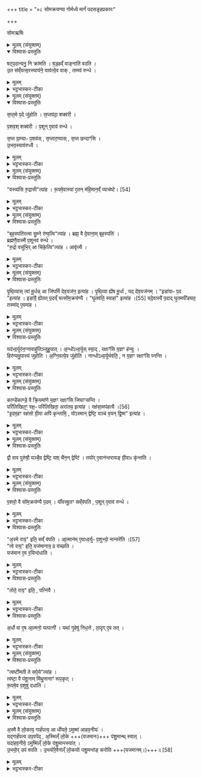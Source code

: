 +++
title = "०८ सोमक्रयण्या गोर्मध्ये मार्गं पदसङ्रहप्रकारः"

+++

सोमऋषिः  

<details><summary>मूलम् (संयुक्तम्)</summary>

षट्प॒दान्यनु॒ नि क्रा॑मति षड॒हव्ँवाङ्नाति॑ वदत्यु॒त स॑व्ँवत्स॒रस्याय॑ने॒ याव॑त्ये॒व वाक्तामव॑ रुन्द्धे
</details>

<details open><summary>विश्वास-प्रस्तुतिः</summary>

षट्प॒दान्यनु॒ नि क्रा॑मति ।
ष॒ड॒हव्ँ वाङ्नाति॑ वदति ।  
उ॒त स॑व्ँवत्स॒रस्याय॑ने॒ याव॑त्ये॒व वाक् , तामव॑ रुन्धे ।
</details>

<details><summary>मूलम्</summary>

षट्प॒दान्यनु॒ नि क्रा॑मति ।
ष॒ड॒हव्ँ वाङ्नाति॑ वदति ।  
उ॒त स॑व्ँवत्स॒रस्याय॑ने॒ याव॑त्ये॒व वाक् , तामव॑ रुन्धे ।
</details>

<details><summary>भट्टभास्कर-टीका</summary>

1षट्पदान्यनु नि क्रामतीति विधिः ॥ सोमक्रयणी गच्छन्तीमनुनिक्रामति अनुक्रमेण गच्छति 'वस्व्यसि' इत्यादिभिष्षड्भिर्मन्त्रैः । यस्मादेवं तस्मात् षडहं प्रष्ठ्यं वाङ्नातिवदति स्तुतशस्त्रव्यतिरेकेण न प्रवर्तते; अपि च संवत्सरस्यायने सांवत्सरिके यस्मात् एकहायनीवाग्रूपां षट्पदानि यजमानो न विसृजति तस्मात्षडहं वाङ्न विसृज्यते इति । तस्मात् षट्पदानुगमनेन यावत्येव वाक्तां सर्वामवरुन्धे ॥
</details>

<details><summary>मूलम् (संयुक्तम्)</summary>

सप्त॒मे प॒दे जु॑होति स॒प्तप॑दा॒ शक्व॑री प॒शव॒श्शक्व॑री प॒शूने॒वाव॑ रुन्द्धे स॒प्त ग्रा॒म्याᳶ प॒शव॑स्स॒प्तार॒ण्यास्स॒प्त छन्दाꣳ॑स्यु॒भय॒स्याव॑रुद्ध्यै॒
</details>

<details open><summary>विश्वास-प्रस्तुतिः</summary>

स॒प्त॒मे प॒दे जु॑होति ।
स॒प्तप॑दा॒ शक्व॑री ।  

प॒शव॒श् शक्व॑री ।
प॒शून् ए॒वाव॑ रुन्धे ।  

स॒प्त ग्रा॒म्याᳶ प॒शव॑स् , स॒प्तार॒ण्यास् , स॒प्त छन्दाꣳ॑सि ।  
उ॒भय॒स्याव॑रुध्यै ।
</details>

<details><summary>मूलम्</summary>

स॒प्त॒मे प॒दे जु॑होति ।
स॒प्तप॑दा॒ शक्व॑री ।  

प॒शव॒श् शक्व॑री ।
प॒शून् ए॒वाव॑ रुन्धे ।  

स॒प्त ग्रा॒म्याᳶ प॒शव॑स् , स॒प्तार॒ण्यास् , स॒प्त छन्दाꣳ॑सि ।  
उ॒भय॒स्याव॑रुध्यै ।
</details>

<details><summary>भट्टभास्कर-टीका</summary>

2सप्तमे पदे जुहोतीति विधिः ॥ सप्तसंख्यान्वयेन पशुसाधनभूतसप्तपदशक्वरीलाभात् पशूनवरुन्धे । सप्त पादा अस्या इति बहुव्रीहौ 'संख्यासुपूर्वस्य' इति लोपे 'टाबृचि' इति टापि 'पादः पत्' इति पद्भावः । सप्तसंख्याकानां ग्राम्याणामारण्यानां च पशूनां छन्दसां च गायत्र्यादिजगत्यन्तानां प्रधानानां लाभाय भवति । गवादयो ग्राम्याः । 'ग्रामाद्यखञौ' इति यः । कष्णादय आरण्याः । उभयस्येति । ग्राम्यारण्यानेकीकृत्य । छन्दोभिरुभयं भवति पशूनां छन्दसां चावरुद्ध्यै इति । उभाववयवावस्य 'उभादुदात्तो नित्यम्' इत्ययजाद्युदात्तः, 'तादौ च' इति गतेः प्रकृतिस्वरत्वम् ॥
</details>

<details><summary>मूलम् (संयुक्तम्)</summary>

वस्व्य॑सि रु॒द्रासीत्या॑ह रू॒पमे॒वास्या॑ ए॒तन्म॑हि॒मान॑म् [54]  
व्याच॑ष्टे॒
</details>

<details open><summary>विश्वास-प्रस्तुतिः</summary>

"वस्व्य॑सि रु॒द्रासी"त्या॑ह ।
रू॒पमे॒वास्या॑ ए॒तन् म॑हि॒मान॒व्ँ व्याच॑ष्टे। [54]  
</details>

<details><summary>मूलम्</summary>

"वस्व्य॑सि रु॒द्रासी"त्या॑ह ।
रू॒पमे॒वास्या॑ ए॒तन् म॑हि॒मान॒व्ँ व्याच॑ष्टे। [54]  
</details>

<details><summary>भट्टभास्कर-टीका</summary>

3इदानीं निष्क्रमणमन्त्रप्रभृति व्याचष्टे - वस्व्यसीत्यादि ॥ वस्वादिमतो यज्ञस्य साधनभावलक्षणमस्य महिमानमेतन्मन्त्रस्वरूपमेव व्याचष्टे । न किंचिद्व्याख्येयम् ॥
</details>

<details><summary>मूलम् (संयुक्तम्)</summary>

बृह॒स्पति॑स्त्वा सु॒म्ने र॑ण्व॒त्वित्या॑ह॒ ब्रह्म॒ वै दे॒वाना॒म्बृह॒स्पति॒र्ब्रह्म॑णै॒वास्मै॑ प॒शूनव॑ रुन्द्धे रु॒द्रो वसु॑भि॒रा चि॑के॒त्वित्या॒हावृ॑त्त्यै
</details>

<details open><summary>विश्वास-प्रस्तुतिः</summary>

"बृह॒स्पति॑स्त्वा सु॒म्ने र॑ण्व॒त्वि"त्या॑ह ।
ब्रह्म॒ वै दे॒वाना॒म् बृह॒स्पतिः॑ ।  
ब्रह्म॑णै॒वास्मै॑ प॒शूनव॑ रुन्धे ।  
"रु॒द्रो वसु॑भि॒र् आ चि॑के॒त्वि"त्या॑ह । आवृ॑त्त्यै ।
</details>

<details><summary>मूलम्</summary>

"बृह॒स्पति॑स्त्वा सु॒म्ने र॑ण्व॒त्वि"त्या॑ह ।
ब्रह्म॒ वै दे॒वाना॒म् बृह॒स्पतिः॑ ।  
ब्रह्म॑णै॒वास्मै॑ प॒शूनव॑ रुन्धे ।  
"रु॒द्रो वसु॑भि॒र् आ चि॑के॒त्वि"त्या॑ह । आवृ॑त्त्यै ।
</details>

<details><summary>भट्टभास्कर-टीका</summary>

4'बृहस्पतिस्त्वा' इति सप्तपदाभिग्रहागमन्त्रं व्याचष्टे ॥ बृहस्पतिशब्दो वनस्पत्यादिः, पारस्करादिश्च । ब्रह्मणैवास्मै यजमानाय पशूनवरुन्धे । अस्मा इत्यन्वादेशेऽशनुदात्तः । आवृत्त्या इति । आवृत्तिरविनाशः । पराचीयागान्मावर्ततामित्येतदर्थं रुद्रो वसुभिस्सह क्रियमाणं सप्तमं पदमाचिकेतु अनुजानातु यः पशूनां पतिरिति मन्त्रोणाशास्यते, तेन तदनुज्ञालाभादावर्तते अविनाशा वर्तते । अन्यथा रुद्रोभिमन्येत तत् पराच्येव गच्छेदिति । 'तादौ च' इति गतेः प्रकृतिस्वरत्वम् ॥
</details>

<details><summary>मूलम् (संयुक्तम्)</summary>

पृथि॒व्यास्त्वा॑ मू॒र्धन्ना जि॑घर्मि देव॒यज॑न॒ इत्या॑ह पृथि॒व्या ह्ये॑ष मू॒र्धा यद्दे॑व॒यज॑न॒मिडा॑याᳶ प॒द इत्या॒हेडा॑यै॒ ह्ये॑तत्प॒दय्ँयत्सो॑म॒क्रय॑ण्यै घृ॒तव॑ति॒ स्वाहा॑ [55]  
इत्या॑ह॒ यदे॒वास्यै॑ प॒दाद्घृ॒तमपी॑ड्यत॒ तस्मा॑दे॒वमा॑ह॒
</details>

<details open><summary>विश्वास-प्रस्तुतिः</summary>

पृ॒थि॒व्यास् त्वा॑ मू॒र्धन्न् आ जि॑घर्मि देव॒यज॑न॒ इत्या॑ह ।
पृ॒थि॒व्या ह्ये॑ष मू॒र्धा , यद् दे॑व॒यज॑नम् ।
"इडा॑याᳶ प॒द "इत्या॑ह ।
इडा॑यै॒ ह्ये॑तत् प॒दय्ँ यत्सो॑म॒क्रय॑ण्यै ।
"घृ॒तव॑ति॒ स्वाहा॑" इत्या॑ह ।[55]
यदे॒वास्यै॑ प॒दाद् घृ॒तमपी॑ड्यत॒ तस्मा॑द् ए॒वमा॑ह ।
</details>

<details><summary>मूलम्</summary>

पृ॒थि॒व्यास् त्वा॑ मू॒र्धन्न् आ जि॑घर्मि देव॒यज॑न॒ इत्या॑ह ।
पृ॒थि॒व्या ह्ये॑ष मू॒र्धा , यद् दे॑व॒यज॑नम् ।
"इडा॑याᳶ प॒द "इत्या॑ह ।
इडा॑यै॒ ह्ये॑तत् प॒दय्ँ यत्सो॑म॒क्रय॑ण्यै ।
"घृ॒तव॑ति॒ स्वाहा॑" इत्या॑ह ।[55]
यदे॒वास्यै॑ प॒दाद् घृ॒तमपी॑ड्यत॒ तस्मा॑द् ए॒वमा॑ह ।
</details>

<details><summary>भट्टभास्कर-टीका</summary>

5अथ 'पृथिव्यास्त्वा' इति पदे जुहोति, तद्व्याचष्टेपृथिव्या ह्येष इति ॥ यद्देवयजनं यत्र देवा इज्यन्ते एष हि पृथिव्या मूर्धा शिरस्थानीयं स्थानं प्रधानभूतमिति पृथिव्या मूर्धस्थानीयदेवतायजनरूपोण सप्तमं पदं स्तूयते । यद्वा - पृथिव्या ह्येष मुर्धा मूर्धस्थानीयं सप्तमं पदम् । कोस्य विशेष इत्याह - यद्देवयजनमिति । 'उदात्तयणः' इति पृथिव्या विभक्तेरुदात्तत्वम् । इडायै ह्येतदिति । इडा सोमक्रयागी । 'पशवो वा इडा' इति तस्मादेतदिडायाः पदं यत्सोमक्रयण्याः पदम् । षष्ठ्यर्थे चतुर्थी । यदेवास्या इति । सा यत्रयत्र न्यक्रामत् ततो घृतमपीड्यतेति । यस्मादस्याः पदाहतमपीड्यत तस्मादेवमाह 'इडायाः पदे घृतवति' इति ॥
</details>

<details><summary>मूलम् (संयुक्तम्)</summary>

यद॑ध्व॒र्युर॑न॒ग्नावाहु॑तिञ्जुहु॒याद॒न्धो॑ऽध्व॒र्युस्स्या॒द्रक्षाꣳ॑सि य॒ज्ञꣳ ह॑न्यु॒र्हिर॑ण्यमु॒पास्य॑ जुहोत्यग्नि॒वत्ये॒व जु॑होति॒ नान्धो॑ऽध्व॒र्युर्भव॑ति॒ न य॒ज्ञꣳ रक्षाꣳ॑सि घ्नन्ति॒
</details>

<details open><summary>विश्वास-प्रस्तुतिः</summary>

यद॑ध्व॒र्युर॑न॒ग्नावाहु॑तिञ्जुहु॒यात् ।
अ॒न्धो॑ऽध्व॒र्युस् स्या॒द् , रक्षाꣳ॑सि य॒ज्ञꣳ ह॑न्युः ।  
हिर॑ण्यमु॒पास्य॑ जुहोति । अ॒ग्नि॒वत्ये॒व जु॑होति ।
नान्धो॑ऽध्व॒र्युर्भव॑ति॒ ,
न य॒ज्ञꣳ रक्षाꣳ॑सि घ्नन्ति ।
</details>

<details><summary>मूलम्</summary>

यद॑ध्व॒र्युर॑न॒ग्नावाहु॑तिञ्जुहु॒यात् ।
अ॒न्धो॑ऽध्व॒र्युस् स्या॒द् , रक्षाꣳ॑सि य॒ज्ञꣳ ह॑न्युः ।  
हिर॑ण्यमु॒पास्य॑ जुहोति । अ॒ग्नि॒वत्ये॒व जु॑होति ।
नान्धो॑ऽध्व॒र्युर्भव॑ति॒ ,
न य॒ज्ञꣳ रक्षाꣳ॑सि घ्नन्ति ।
</details>

<details><summary>भट्टभास्कर-टीका</summary>

6'हिरण्यमुपास्य जुहोति' इति विधास्यन् आह - यदध्वर्युरित्यादि ॥ अनग्नौ अग्निरहिते देशे । 'नञ्सुभ्याम्' इत्युत्तरपदान्तोदात्तत्वम् । आहुतिशब्दे 'तादौ च' इति गतेः प्रकृतिस्वरत्वम् । अध्वर्योरान्ध्ये सति निर्वाधानि रक्षांसि यज्ञं हन्युः, तस्माद्धिरण्यमुपास्योपधाय जुहोतीति विधिः । एवं सति अग्निवत्येव पदे जुहोति । ततश्चोक्तदोषद्वयाप्रसंगः ॥
</details>

<details><summary>मूलम् (संयुक्तम्)</summary>

काण्डे॑काण्डे॒ वै क्रि॒यमा॑णे य॒ज्ञꣳ रक्षाꣳ॑सि जिघाꣳसन्ति॒ परि॑लिखित॒ꣳ॒ रक्ष॒ᳶ परि॑लिखिता॒ अरा॑तय॒ इत्या॑ह॒ रक्ष॑सा॒मप॑हत्यै [56]  
इ॒दम॒हꣳ रक्ष॑सो ग्री॒वा अपि॑ कृन्तामि॒ यो॑ऽस्मान्द्वेष्टि॒ यञ्च॑ व॒यन्द्वि॒ष्म इत्या॑ह॒
</details>

<details open><summary>विश्वास-प्रस्तुतिः</summary>

काण्डे॑काण्डे॒ वै क्रि॒यमा॑णे य॒ज्ञꣳ रक्षाꣳ॑सि जिघाꣳसन्ति ।  
परि॑लिखित॒ꣳ॒ रक्ष॒ᳶ परि॑लिखिता॒ अरा॑तय॒ इत्या॑ह ।
रक्ष॑सा॒मप॑हत्यै ।[56]  
"इ॒दम॒हꣳ रक्ष॑सो ग्री॒वा अपि॑ कृन्तामि॒ , यो॑ऽस्मान् द्वेष्टि॒ यञ्च॑ व॒यन् द्वि॒ष्म" इत्या॑ह ।
</details>

<details><summary>मूलम्</summary>

काण्डे॑काण्डे॒ वै क्रि॒यमा॑णे य॒ज्ञꣳ रक्षाꣳ॑सि जिघाꣳसन्ति ।  
परि॑लिखित॒ꣳ॒ रक्ष॒ᳶ परि॑लिखिता॒ अरा॑तय॒ इत्या॑ह ।
रक्ष॑सा॒मप॑हत्यै ।[56]  
"इ॒दम॒हꣳ रक्ष॑सो ग्री॒वा अपि॑ कृन्तामि॒ , यो॑ऽस्मान् द्वेष्टि॒ यञ्च॑ व॒यन् द्वि॒ष्म" इत्या॑ह ।
</details>

<details><summary>भट्टभास्कर-टीका</summary>

7काण्डेकाण्ड इति ॥ व्याख्यातम् ।
-  तदभिप्रायमाह - काण्डेकाण्डे इति ॥ काण्डं पर्व अवयव इति पर्यायाः । सर्वस्मिन् यज्ञावयवे क्रियमाणे आरभ्यमाणे यज्ञं रक्षांसि हन्तुमिच्छन्ति ।   

पदपरिलेखनेन रक्षःप्रभृतेः परितो नाशितत्वात् एतद्वचनं रक्षसामपहत्यै भवति । पूर्ववद्गतेः प्रकृतिस्वरत्वम् ॥
</details>

<details><summary>मूलम् (संयुक्तम्)</summary>

द्वौ वाव पुरु॑षौ॒ यञ्चै॒व द्वेष्टि॒ यश्चै॑न॒न्द्वेष्टि॒ तयो॑रे॒वान॑न्तरायङ्ग्री॒वाᳵ कृ॑न्तति
</details>

<details open><summary>विश्वास-प्रस्तुतिः</summary>

द्वौ वाव पुरु॑षौ॒ यञ्चै॒व द्वेष्टि॒ यश् चै॑न॒न् द्वेष्टि॑ ।
तयो॑र् ए॒वान॑न्तरायङ् ग्री॒वाᳵ कृ॑न्तति ।
</details>

<details><summary>मूलम्</summary>

द्वौ वाव पुरु॑षौ॒ यञ्चै॒व द्वेष्टि॒ यश् चै॑न॒न् द्वेष्टि॑ ।
तयो॑र् ए॒वान॑न्तरायङ् ग्री॒वाᳵ कृ॑न्तति ।
</details>

<details><summary>भट्टभास्कर-टीका</summary>

8द्वौ वावेति ॥ द्वावेतौ पुरुषौ यं च यजमानो द्वेष्टि, यश्चैनं यजमानं द्वेष्टि; एवं यजमानसंबन्धिनौ द्वेष्यद्वेष्टारौ यस्मिन्नित्यात्मसंबन्धितया अध्वर्युराहेति मन्त्राभिप्रायतया ब्राह्मणमाह । अत्रात्मनो द्वेष्टा प्रथमं मन्त्रे निर्दिष्टः, ब्राह्मणे तु द्वेष्यः । तत्र मृग्यो हेतुः । तयोरिति । तयोः द्वेष्यद्वेष्ट्रोः एतेन मन्त्रेणास्येति प्रत्येकविवक्षया एकवचनं प्रयुक्तमिति दर्शयति अस्य द्वेष्टुः द्वेष्यस्य चेति । अनन्तरायमिति । अव्यधानेन द्वयोरपि ग्रीवाः कृन्तति, अप्रत्यूहं वा । एतेन च 'अपि कृन्तामि' इत्यपिशब्दस्यार्थो दर्शित. । अनेन हि कर्तनविषयः कामचार उच्यते । तृतीयार्थे द्वितीया, अव्ययपूर्वपदप्रकृतिस्वरत्वम् । बहुव्रीहौ वा व्यत्ययेन 'नञ्सुभ्याम्' इति न प्रवर्तते । ग्रीवाशब्दो धमनिवचनः; तासां बहुत्वात् बहुवचनम् । यथा 'ग्रीवाभ्यस्ते' इति । कृन्तति छिनत्ति । कृती छेदने, 'शे मुचादीनाम्' इति नुम् ॥
</details>

<details><summary>मूलम् (संयुक्तम्)</summary>

प॒शवो॒ वै सो॑म॒क्रय॑ण्यै प॒दय्ँ या॑वत्त्मू॒तꣳ सव्ँव॑पति प॒शूने॒वाव॑ रुन्द्धे॒ऽस्मे राय॒ इति॒ सव्ँव॑पत्या॒त्मान॑मे॒वाध्व॒र्युः [57]  
प॒शुभ्यो॒ नान्तरे॑ति॒ त्वे राय॒ इति॒ यज॑मानाय॒ प्र य॑च्छति॒ यज॑मान ए॒व र॒यिन्द॑धाति॒ तोते॒ राय॒ इति॒ पत्नि॑या अ॒र्धो वा ए॒ष आ॒त्मनो॒ यत्पत्नी॒ यथा॑ गृ॒हेषु॑ निध॒त्ते ता॒दृगे॒व तत्
</details>

<details open><summary>विश्वास-प्रस्तुतिः</summary>

प॒शवो॒ वै सो॑म॒क्रय॑ण्यै प॒दम् ।
याँ॑वत्त्मू॒तꣳ सव्ँव॑पति ,
प॒शून् ए॒वाव॑ रुन्धे ।  
</details>

<details><summary>मूलम्</summary>

प॒शवो॒ वै सो॑म॒क्रय॑ण्यै प॒दम् ।
याँ॑वत्त्मू॒तꣳ सव्ँव॑पति ,
प॒शून् ए॒वाव॑ रुन्धे ।  
</details>

<details><summary>भट्टभास्कर-टीका</summary>

9पशवो वा इति ॥ यागद्वारेण पशुहेतुत्वात्, सप्तत्वस्य वा शाक्वरस्य शाक्वरपशुसाधनत्वात् । यावत्त्मूतं संवपतीति विधिः । यावत्प्रदेशः स्मृतः आज्येन सिक्तः तावत्संवपति गृहीत्वा मृत् धरण्यां क्षिपति, पशूनवरुन्धे । मव बन्धने, निष्ठायां 'ज्वरत्वर' इत्यादिना ऊठादेशः, जस्त्वाभावश्छान्दसः, अनुनासिकाभावश्च ।
</details>

<details open><summary>विश्वास-प्रस्तुतिः</summary>

"अ॒स्मे राय॒" इति॒ सव्ँ व॑पति ।
आ॒त्मान॑म् ए॒वाध्व॒र्युᳶ प॒शुभ्यो॒ नान्तरे॑ति ।[57]  
"त्वे राय॒" इति॒ यज॑मानाय॒ प्र य॑च्छति ।  
यज॑मान ए॒व र॒यिन्द॑धाति ।
</details>

<details><summary>मूलम्</summary>

"अ॒स्मे राय॒" इति॒ सव्ँ व॑पति ।
आ॒त्मान॑म् ए॒वाध्व॒र्युᳶ प॒शुभ्यो॒ नान्तरे॑ति ।[57]  
"त्वे राय॒" इति॒ यज॑मानाय॒ प्र य॑च्छति ।  
यज॑मान ए॒व र॒यिन्द॑धाति ।
</details>

<details><summary>भट्टभास्कर-टीका</summary>

अस्मे राय इति संवपतीति मन्त्रविधिस्स्तुत्यर्थः । आत्मानमेवेति । नान्तरेति न व्यवदधाति आत्मानमेव पशुमन्तं करोति । तस्मादस्मे रायः पशुलक्षणानि धनानि सन्त्वित्यात्मार्थमेवाऽध्वर्युः प्रार्थयते; न यजमानार्थं, तस्य 'त्वे रायः' इति प्रार्थयिष्यमाणत्वात् । त्वे राय इत्यादिविधिः । यजमान एव रयिं पशुलक्षणं दधाति स्थापयति ।
</details>

<details open><summary>विश्वास-प्रस्तुतिः</summary>

"तोते॒ राय॒" इति॒ , पत्नि॑यै ।  
</details>

<details><summary>मूलम्</summary>

"तोते॒ राय॒" इति॒ , पत्नि॑यै ।  
</details>

<details><summary>भट्टभास्कर-टीका</summary>

तोते राय इति पत्निया इति विधिः । प्रयच्छतीत्येव । त्वया ऊतं तोतमिति गृहमुच्यते । तत्र रायो धनानि सन्त्विति पत्न्यै प्रयच्छति । तत्सा गृहेषु निदधाति ।
</details>

<details open><summary>विश्वास-प्रस्तुतिः</summary>

अ॒र्धो वा ए॒ष आ॒त्मनो॒ यत्पत्नी॑ ।
यथा॑ गृ॒हेषु॑ निध॒त्ते , ता॒दृग् ए॒व तत् ।
</details>

<details><summary>मूलम्</summary>

अ॒र्धो वा ए॒ष आ॒त्मनो॒ यत्पत्नी॑ ।
यथा॑ गृ॒हेषु॑ निध॒त्ते , ता॒दृग् ए॒व तत् ।
</details>

<details><summary>भट्टभास्कर-टीका</summary>

अर्धो वा इति । आत्मन एवैकदेशः पत्री; नेदृशं विस्रंभपात्रमस्ति । तस्माद्यथा गृहेष्वात्मीयेषु निधत्ते भूमावप्रकाशं स्थापयति तादृगेव तत् पत्न्यै प्रत्तं धनम्, अविनाशि च भवति, काले चोपयुज्यते ॥
</details>

<details><summary>मूलम् (संयुक्तम्)</summary>

त्वष्टी॑मती ते सपे॒येत्या॑ह॒ त्वष्टा॒ वै प॑शू॒नाम्मि॑थु॒नानाꣳ॑ रूप॒कृद्रू॒पमे॒व प॒शुषु॑ दधात्य्
</details>

<details open><summary>विश्वास-प्रस्तुतिः</summary>

"त्वष्टी॑मती ते सपे॒ये"त्या॑ह ।  
त्वष्टा॒ वै प॑शू॒नाम् मि॑थु॒नानाꣳ॑ रूप॒कृत् ।  
रू॒पमे॒व प॒शुषु॑ दधाति ।
</details>

<details><summary>मूलम्</summary>

"त्वष्टी॑मती ते सपे॒ये"त्या॑ह ।  
त्वष्टा॒ वै प॑शू॒नाम् मि॑थु॒नानाꣳ॑ रूप॒कृत् ।  
रू॒पमे॒व प॒शुषु॑ दधाति ।
</details>

<details><summary>भट्टभास्कर-टीका</summary>

10'त्वष्टीमती' इत्यादिना पत्नी यजमानमीक्षते, तद्व्याचष्टे त्वष्टा वा इति ॥ त्वष्टुर्व्यापारः विविधप्रजारूपनिमार्णशक्तयः, तद्वत्यहं त्वया सपेय मिथुनीभवेयमिति यस्मादनेन मन्त्रेणाशास्ते त्वष्टा च पशूनां मिथुनानां रूपकृत् तस्मादनेन वचनेन पशुषु रूपं यथाऽनुरूपं दधाति पत्नी ॥
</details>

<details><summary>मूलम् (संयुक्तम्)</summary>

अ॒स्मै वै लो॒काय॒ गार्ह॑पत्य॒ आ धी॑यते॒ऽमुष्मा॑ आहव॒नीयो॒ यद्गार्ह॑पत्य उप॒वपे॑द॒स्मिल्ँ लो॒के प॑शु॒मान्त्स्या॒द्यदा॑हव॒नीये॒ऽमुष्मि॑ल्ँलो॒के प॑शु॒मान्त्स्या॑दु॒भयो॒रुप॑ वपत्यु॒भयो॑रे॒वैन॑ल्ँलो॒कयोः॑ पशु॒मन्त॑ङ्करोति ॥ [58]  
</details>

<details open><summary>विश्वास-प्रस्तुतिः</summary>

अ॒स्मै वै लो॒काय॒ गार्ह॑पत्य॒ आ धी॑यते॒ ऽमुष्मा॑ आहव॒नीयः॑ ।  
यद्गार्ह॑पत्य उप॒वपे॑द् , अ॒स्मिल्ँ  लो॒के +++(यजमानः)+++ प॑शु॒मान्थ् स्यात् ।  
यदा॑हव॒नीये॒ ऽमुष्मि॑ल्ँ लो॒के प॑शु॒मान्त्स्या॑त् ।  
उ॒भयो॒र् उप॑ वपति ।
उ॒भयो॑रे॒वैन॑ल्ँ लो॒कयोः॑ पशु॒मन्त॑ङ् करोति +++(यजमानम्।)+++॥ [58]  
</details>

<details><summary>मूलम्</summary>

अ॒स्मै वै लो॒काय॒ गार्ह॑पत्य॒ आ धी॑यते॒ ऽमुष्मा॑ आहव॒नीयः॑ ।  
यद्गार्ह॑पत्य उप॒वपे॑द् , अ॒स्मिल्ँ  लो॒के +++(यजमानः)+++ प॑शु॒मान्थ् स्यात् ।  
यदा॑हव॒नीये॒ ऽमुष्मि॑ल्ँ लो॒के प॑शु॒मान्त्स्या॑त् ।  
उ॒भयो॒र् उप॑ वपति ।
उ॒भयो॑रे॒वैन॑ल्ँ लो॒कयोः॑ पशु॒मन्त॑ङ् करोति +++(यजमानम्।)+++॥ [58]  
</details>

<details><summary>भट्टभास्कर-टीका</summary>

11अस्मा इत्यादि ॥ अस्मै लोकाय अस्मिन् लोके यदीप्सितं तत्सिद्धये हेतुः गार्हपत्य आधीयते उत्पाद्यते । 'गृहपतिना संयुक्ते ञः' इति ञः । अमुष्मै आमुष्मिकफलसिद्धये आहवनीयः आधीयते । आहूयतेऽस्मिन्नित्याहवनीयः, 'कृत्यल्युटो बहुलम्' इत्यधिकरणे अनीयर्, 'उपोत्तमं रिति' इत्युपोत्तमस्योदात्त- त्वम् । यदित्यादि । यदि गार्हपत्य एवेपवपेत्पदपांसून्, अस्मिन्नेव लोके पशुमांत्स्याद्यजमानः । 'ह्रस्वनुड्भ्यां मतुप्', इति मतुप उदात्तत्वम् । यद्याहवनीय एव, अमुष्मिन्नेव पशुमांत्स्यात् । तस्मादुभयोरुपवपतीति विधिः । उभयोर्लोकयोरेन यजमानं पशुमन्तं करोतीति ॥

इति षष्ठे प्रथमे अष्टमोनुवाकः ॥  
</details>
